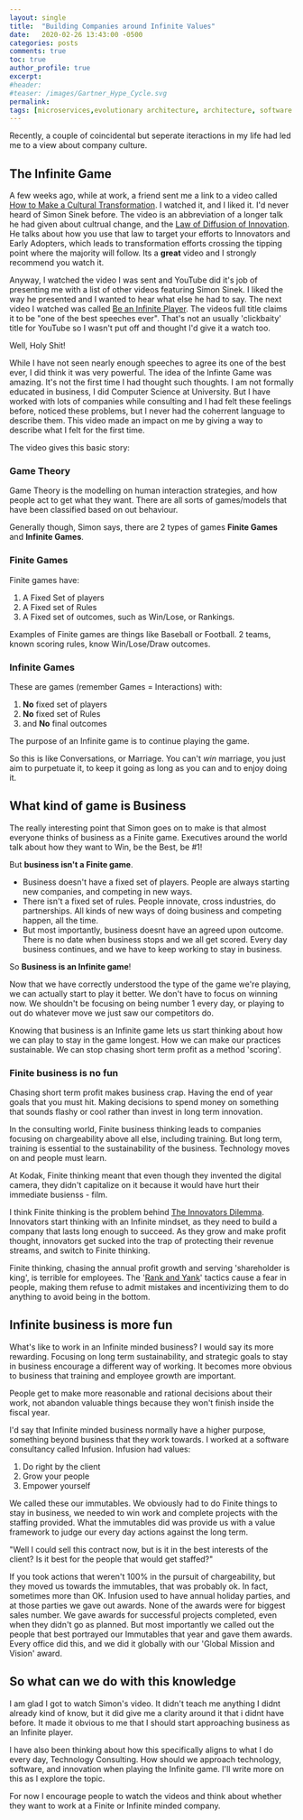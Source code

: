 ```yaml
---
layout: single
title:  "Building Companies around Infinite Values"
date:   2020-02-26 13:43:00 -0500
categories: posts
comments: true
toc: true
author_profile: true
excerpt:  
#header:
#teaser: /images/Gartner_Hype_Cycle.svg
permalink: 
tags: [microservices,evolutionary architecture, architecture, software engineering]
---
```


Recently, a couple of coincidental but seperate iteractions in my life had led me to a view about company culture.

## The Infinite Game

A few weeks ago, while at work, a friend sent me a link to a video called [How to Make a Cultural Transformation](https://www.youtube.com/watch?v=N9d0NqSztWA).
I watched it, and I liked it.
I'd never heard of Simon Sinek before.
The video is an abbreviation of a longer talk he had given about cultrual change, and the [Law of Diffusion of Innovation](https://en.wikipedia.org/wiki/Diffusion_of_innovations).
He talks about how you use that law to target your efforts to Innovators and Early Adopters, which leads to transformation efforts crossing the tipping point where the majority will follow.
Its a **great** video and I strongly recommend you watch it.

Anyway, I watched the video I was sent and YouTube did it's job of presenting me with a list of other videos featuring Simon Sinek.
I liked the way he presented and I wanted to hear what else he had to say.
The next video I watched was called [Be an Infinite Player](https://www.youtube.com/watch?v=KbYzF6Zy5tY). The videos full title claims it to be "one of the best speeches ever".
That's not an usually 'clickbaity' title for YouTube so I wasn't put off and thought I'd give it a watch too.

Well, Holy Shit!

While I have not seen nearly enough speeches to agree its one of the best ever, I did think it was very powerful.
The idea of the Infinte Game was amazing.
It's not the first time I had thought such thoughts.
I am not formally educated in business, I did Computer Science at University.
But I have worked with lots of companies while consulting and I had felt these feelings before, noticed these problems, but I never had the coherrent language to describe them.
This video made an impact on me by giving a way to describe what I felt for the first time.

The video gives this basic story:

### Game Theory

Game Theory is the modelling on human interaction strategies, and how people act to get what they want. There are all sorts of games/models that have been classified based on out behaviour.

Generally though, Simon says, there are 2 types of games **Finite Games** and **Infinite Games**.

### Finite Games

Finite games have:

1. A Fixed Set of players
2. A Fixed set of Rules
3. A Fixed set of outcomes, such as Win/Lose, or Rankings.

Examples of Finite games are things like Baseball or Football.
2 teams, known scoring rules, know Win/Lose/Draw outcomes.

### Infinite Games

These are games (remember Games = Interactions) with:

1. **No** fixed set of players
2. **No** fixed set of Rules
3. and **No** final outcomes

The purpose of an Infinite game is to continue playing the game.

So this is like Conversations, or Marriage. You can't *win* marriage, you just aim to purpetuate it, to keep it going as long as you can and to enjoy doing it.

## What kind of game is Business

The really interesting point that Simon goes on to make is that almost everyone thinks of business as a Finite game.
Executives around the world talk about how they want to Win, be the Best, be #1!

But **business isn't a Finite game**.

- Business doesn't have a fixed set of players. People are always starting new companies, and competing in new ways. 
- There isn't a fixed set of rules. People innovate, cross industries, do partnerships. All kinds of new ways of doing business and competing happen, all the time. 
- But most importantly, business doesnt have an agreed upon outcome. There is no date when business stops and we all get scored. Every day business continues, and we have to keep working to stay in business.

So **Business is an Infinite game**!

Now that we have correctly understood the type of the game we're playing, we can actually start to play it better.
We don't have to focus on winning now. We shouldn't be focusing on being number 1 every day, or playing to out do whatever move we just saw our competitors do.

Knowing that business is an Infinite game lets us start thinking about how we can play to stay in the game longest.
How we can make our practices sustainable.
We can stop chasing short term profit as a method 'scoring'.

### Finite business is no fun

Chasing short term profit makes business crap.
Having the end of year goals that you must hit.
Making decisions to spend money on something that sounds flashy or cool rather than invest in long term innovation.

In the consulting world, Finite business thinking leads to companies focusing on chargeability above all else, including training. But long term, training is essential to the sustainability of the business.
Technology moves on and people must learn.

At Kodak, Finite thinking meant that even though they invented the digital camera, they didn't capitalize on it because it would have hurt their immediate busienss - film.

I think Finite thinking is the problem behind [The Innovators Dilemma](https://www.amazon.com/Innovators-Dilemma-Technologies-Management-Innovation/dp/1633691780/). Innovators start thinking with an Infinite mindset, as they need to build a company that lasts long enough to succeed.
As they grow and make profit thought, innovators get sucked into the trap of protecting their revenue streams, and switch to Finite thinking.

Finite thinking, chasing the annual profit growth and serving 'shareholder is king', is terrible for employees.
The '[Rank and Yank](https://en.wikipedia.org/wiki/Vitality_curve)' tactics cause a fear in people, making them refuse to admit mistakes and incentivizing them to do anything to avoid being in the bottom.

## Infinite business is more fun

What's like to work in an Infinite minded business?
I would say its more rewarding.
Focusing on long term sustainability, and strategic goals to stay in business encourage a different way of working.
It becomes more obvious to business that training and employee growth are important.

People get to make more reasonable and rational decisions about their work, not abandon valuable things because they won't finish inside the fiscal year.

I'd say that Infinite minded business normally have a higher purpose, something beyond business that they work towards.
I worked at a software consultancy called Infusion.
Infusion had values:

1. Do right by the client
2. Grow your people
3. Empower yourself

We called these our immutables.
We obviously had to do Finite things to stay in business, we needed to win work and complete projects with the staffing provided.
What the immutables did was provide us with a value framework to judge our every day actions against the long term.

"Well I could sell this contract now, but is it in the best interests of the client? Is it best for the people that would get staffed?"

If you took actions that weren't 100% in the pursuit of chargeability, but they moved us towards the immutables, that was probably ok. In fact, sometimes more than OK.
Infusion used to have annual holiday parties, and at those parties we gave out awards. None of the awards were for biggest sales number.
We gave awards for successful projects completed, even when they didn't go as planned. But most importantly we called out the people that best portrayed our Immutables that year and gave them awards. Every office did this, and we did it globally with our 'Global Mission and Vision' award.

## So what can we do with this knowledge

I am glad I got to watch Simon's video. It didn't teach me anything I didnt already kind of know, but it did give me a clarity around it that i didnt have before. 
It made it obvious to me that I should start approaching business as an Infinite player.

I have also been thinking about how this specifically aligns to what I do every day, Technology Consulting.
How should we approach technology, software, and innovation when playing the Infinite game. I'll write more on this as I explore the topic.

For now I encourage people to watch the videos and think about whether they want to work at a Finite or Infinite minded company.